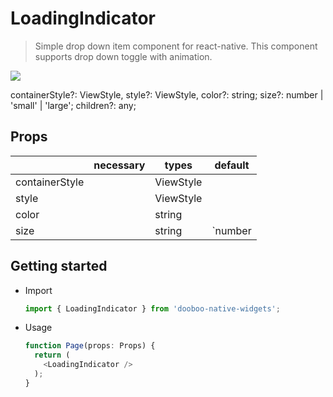 # LoadingIndicator
> Simple drop down item component for react-native. This component supports drop down toggle with animation.<br/>
<img src="https://user-images.githubusercontent.com/27461460/47951961-a7a7e500-dfab-11e8-9189-86c0eddb6e12.gif"/>

  containerStyle?: ViewStyle,
  style?: ViewStyle,
  color?: string;
  size?: number | 'small' | 'large';
  children?: any;

## Props
|              | necessary | types     | default                      |
|--------------|-----------|-----------|------------------------------|
|containerStyle|           | ViewStyle |                              |
|style         |           | ViewStyle |                              |
|color         |           | string    |                              |
|size          |           | string    | `number | 'small' | 'large'` |

## Getting started

* Import
  ```javascript
  import { LoadingIndicator } from 'dooboo-native-widgets';
  ```

* Usage
  ```javascript
  function Page(props: Props) {
    return (
      <LoadingIndicator />
    );
  }
  ```
